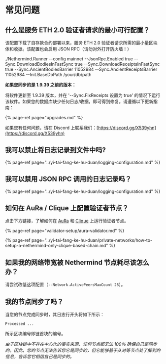# 常见问题

## 什么是服务 ETH 2.0 验证者请求的最小可行配置？

该配置下载了自存款合约部署以来，服务 ETH 2.0 验证者请求所需的最小量区块体和收据。该配置也会启用 JSON RPC（请勿对外打开防火墙！）

./Nethermind.Runner --config mainnet --JsonRpc.Enabled true --Sync.DownloadBodiesInFastSync true --Sync.DownloadReceiptsInFastSync true --Sync.AncientBodiesBarrier 11052984 --Sync.AncientReceiptsBarrier 11052984 --Init.BaseDbPath /your/db/path

**如果您同步的是 1.9.39 之前的版本：**

将软件更新至 1.9.39 版本，并在 '--Sync.FixReceipts 设置为 true' 的情况下运行该软件。如果您的数据库缺少任何日志/收据，即可得到修复。请遵循以下更新指南：

{% page-ref page="upgrades.md" %}

如果您有任何问题，请在 Discord 上联系我们：[https://discord.gg/X539yhn](https://discord.gg/X539yhn)

## 我可以禁止将日志记录到文件中吗?

{% page-ref page="../yi-tai-fang-ke-hu-duan/logging-configuration.md" %}

## 我可以禁用 JSON RPC 调用的日志记录吗？

{% page-ref page="../yi-tai-fang-ke-hu-duan/logging-configuration.md" %}

## 如何在 AuRa / Clique 上配置验证者节点？

点击下方链接，了解如何在 [AuRa](https://docs.nethermind.io/nethermind/guides-and-helpers/validator-setup/aura-validator) 和 [Clique](https://docs.nethermind.io/nethermind/ethereum-client/private-networks/how-to-setup-a-nethermind-only-clique-based-chain) 上运行验证者节点。

{% page-ref page="validator-setup/aura-validator.md" %}

{% page-ref page="../yi-tai-fang-ke-hu-duan/private-networks/how-to-setup-a-nethermind-only-clique-based-chain.md" %}

## 如果我的网络带宽被 Nethermind 节点耗尽该怎么办？

请尝试改低这项配置（`--Network.ActivePeersMaxCount 25`）。

## 我的节点同步了吗？

当您的节点完成同步时，其日志行开头将如下所示：

`Processed ...`

所示区块编号即链首块的编号。

_由于区块链中不存在中心化的事实来源，任何节点都无法 100％ 确保自己是同步的。因此，您的节点无法告诉您它是同步的，但它能够基于从对等节点处了解到的信息，告诉您它相信自己是同步的。_

